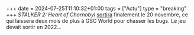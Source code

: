 +++ 
date = 2024-07-25T11:10:32+01:00
tags = ["Actu"]
type = "breaking"
+++ 
*STALKER 2: Heart of Chornobyl* [sortira](https://www.youtube.com/watch?v=vxeGyXSM5Pc) finalement le 20 novembre, ce qui laissera deux mois de plus à GSC World pour chasser les bugs. Le jeu devait sortir en 2022…